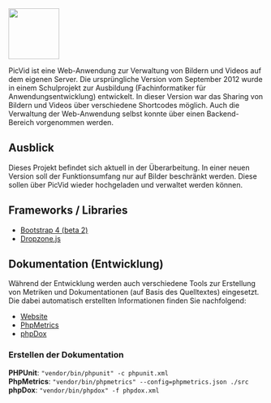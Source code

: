 <img src="https://i.imgur.com/0Ew9b1K.png" height="100"/>

PicVid ist eine Web-Anwendung zur Verwaltung von Bildern und Videos auf dem eigenen Server. Die ursprüngliche Version 
vom September 2012 wurde in einem Schulprojekt zur Ausbildung (Fachinformatiker für Anwendungsentwicklung) entwickelt. 
In dieser Version war das Sharing von Bildern und Videos über verschiedene Shortcodes möglich. Auch die Verwaltung der 
Web-Anwendung selbst konnte über einen Backend-Bereich vorgenommen werden.

## Ausblick
Dieses Projekt befindet sich aktuell in der Überarbeitung. In einer neuen Version soll der Funktionsumfang nur auf 
Bilder beschränkt werden. Diese sollen über PicVid wieder hochgeladen und verwaltet werden können.

## Frameworks / Libraries

- [Bootstrap 4 (beta 2)](https://getbootstrap.com/)
- [Dropzone.js](http://www.dropzonejs.com/)

## Dokumentation (Entwicklung)
Während der Entwicklung werden auch verschiedene Tools zur Erstellung von Metriken und Dokumentationen (auf Basis des
Quelltextes) eingesetzt. Die dabei automatisch erstellten Informationen finden Sie nachfolgend:

- [Website](https://picvid.de)
- [PhpMetrics](https://picvid.de/docs/phpmetrics)
- [phpDox](https://picvid.de/docs/phpdox/api)

### Erstellen der Dokumentation

**PHPUnit**: `"vendor/bin/phpunit" -c phpunit.xml`  
**PhpMetrics**: `"vendor/bin/phpmetrics" --config=phpmetrics.json ./src`  
**phpDox**: `"vendor/bin/phpdox" -f phpdox.xml`